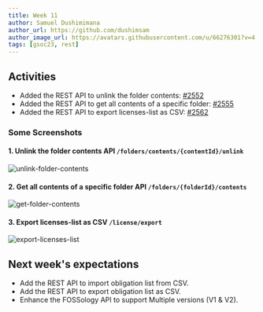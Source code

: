 ```yaml
---
title: Week 11
author: Samuel Dushimimana
author_url: https://github.com/dushimsam
author_image_url: https://avatars.githubusercontent.com/u/66276301?v=4
tags: [gsoc23, rest]
---
```


<!--
SPDX-License-Identifier: CC-BY-SA-4.0

SPDX-FileCopyrightText: 2023 Samuel Dushimimana <dushsam100@gmail.com>
-->

## Activities

* Added the REST API to unlink the folder contents: [#2552](https://github.com/fossology/fossology/pull/2552)
* Added the REST API to get all contents of a specific folder: [#2555](https://github.com/fossology/fossology/pull/2555)
* Added the REST API to export licenses-list as CSV: [#2562](https://github.com/fossology/fossology/pull/2562)

### Some Screenshots

#### 1. Unlink the folder contents API `/folders/contents/{contentId}/unlink`

![unlink-folder-contents](/img/reactUI/api/Folder/unlink_folder_contents.png)

#### 2. Get all contents of a specific folder API `/folders/{folderId}/contents`

![get-folder-contents](/img/reactUI/api/Folder/get_folder_contents.png)

#### 3. Export licenses-list as CSV `/license/export`

![export-licenses-list](/img/reactUI/api/License/export_licenses_list.png)

## Next week's expectations

- Add the REST API to import obligation list from CSV.
- Add the REST API to export obligation list as CSV.
- Enhance the FOSSology API to support Multiple versions (V1 & V2).